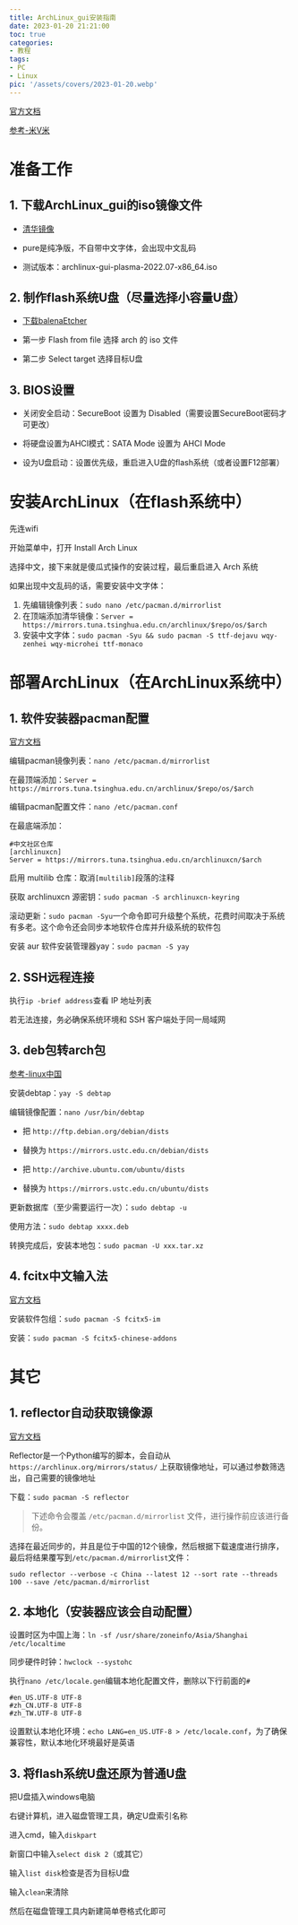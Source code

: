 ```yaml
---
title: ArchLinux_gui安装指南
date: 2023-01-20 21:21:00
toc: true
categories:
- 教程
tags: 
- PC
- Linux
pic: '/assets/covers/2023-01-20.webp'
---
```


[官方文档](https://wiki.archlinux.org/title/Installation_guide)

[参考-米V米](https://www.mivm.cn/archlinux-installation-guide-simple)

# 准备工作

## 1. 下载ArchLinux_gui的iso镜像文件

- [清华镜像](https://mirrors.tuna.tsinghua.edu.cn/osdn/arch-linux-gui/)

- pure是纯净版，不自带中文字体，会出现中文乱码

- 测试版本：archlinux-gui-plasma-2022.07-x86_64.iso

## 2. 制作flash系统U盘（尽量选择小容量U盘）

- [下载balenaEtcher](https://www.balena.io/etcher/)

- 第一步 Flash from file 选择 arch 的 iso 文件

- 第二步 Select target 选择目标U盘

## 3. BIOS设置

- 关闭安全启动：SecureBoot 设置为 Disabled（需要设置SecureBoot密码才可更改）

- 将硬盘设置为AHCI模式：SATA Mode 设置为 AHCI Mode

- 设为U盘启动：设置优先级，重启进入U盘的flash系统（或者设置F12部署）


# 安装ArchLinux（在flash系统中）

先连wifi

开始菜单中，打开 Install Arch Linux

选择中文，接下来就是傻瓜式操作的安装过程，最后重启进入 Arch 系统

如果出现中文乱码的话，需要安装中文字体：

1. 先编辑镜像列表：`sudo nano /etc/pacman.d/mirrorlist`
2. 在顶端添加清华镜像：`Server = https://mirrors.tuna.tsinghua.edu.cn/archlinux/$repo/os/$arch`
3. 安装中文字体：`sudo pacman -Syu && sudo pacman -S ttf-dejavu wqy-zenhei wqy-microhei ttf-monaco`

# 部署ArchLinux（在ArchLinux系统中）

## 1. 软件安装器pacman配置

[官方文档](https://wiki.archlinux.org/title/Pacman)

编辑pacman镜像列表：`nano /etc/pacman.d/mirrorlist`

在最顶端添加：`Server = https://mirrors.tuna.tsinghua.edu.cn/archlinux/$repo/os/$arch`

编辑pacman配置文件：`nano /etc/pacman.conf`

在最底端添加：
```
#中文社区仓库
[archlinuxcn]
Server = https://mirrors.tuna.tsinghua.edu.cn/archlinuxcn/$arch
```

启用 multilib 仓库：取消`[multilib]`段落的注释

获取 archlinuxcn 源密钥：`sudo pacman -S archlinuxcn-keyring`

滚动更新：`sudo pacman -Syu`一个命令即可升级整个系统，花费时间取决于系统有多老。这个命令还会同步本地软件仓库并升级系统的软件包

安装 aur 软件安装管理器yay：`sudo pacman -S yay`

## 2. SSH远程连接

执行`ip -brief address`查看 IP 地址列表

若无法连接，务必确保系统环境和 SSH 客户端处于同一局域网

## 3. deb包转arch包

[参考-linux中国](https://linux.cn/article-9769-1.html)

安装debtap：`yay -S debtap`

编辑镜像配置：`nano /usr/bin/debtap`

- 把 `http://ftp.debian.org/debian/dists`
- 替换为 `https://mirrors.ustc.edu.cn/debian/dists`

- 把 `http://archive.ubuntu.com/ubuntu/dists`
- 替换为 `https://mirrors.ustc.edu.cn/ubuntu/dists`

更新数据库（至少需要运行一次）：`sudo debtap -u`

使用方法：`sudo debtap xxxx.deb`

转换完成后，安装本地包：`sudo pacman -U xxx.tar.xz`

## 4. fcitx中文输入法

[官方文档](https://wiki.archlinux.org/title/Fcitx5)

安装软件包组：`sudo pacman -S fcitx5-im`

安装：`sudo pacman -S fcitx5-chinese-addons`

# 其它

## 1. reflector自动获取镜像源

[官方文档](https://wiki.archlinux.org/title/Reflector)

Reflector是一个Python编写的脚本，会自动从 `https://archlinux.org/mirrors/status/` 上获取镜像地址，可以通过参数筛选出，自己需要的镜像地址

下载：`sudo pacman -S reflector`

> 下述命令会覆盖 `/etc/pacman.d/mirrorlist` 文件，进行操作前应该进行备份。

选择在最近同步的，并且是位于中国的12个镜像，然后根据下载速度进行排序，最后将结果覆写到`/etc/pacman.d/mirrorlist`文件：

```
sudo reflector --verbose -c China --latest 12 --sort rate --threads 100 --save /etc/pacman.d/mirrorlist
```

## 2. 本地化（安装器应该会自动配置）

设置时区为中国上海：`ln -sf /usr/share/zoneinfo/Asia/Shanghai /etc/localtime`

同步硬件时钟：`hwclock --systohc`

执行`nano /etc/locale.gen`编辑本地化配置文件，删除以下行前面的`#`

```
#en_US.UTF-8 UTF-8
#zh_CN.UTF-8 UTF-8
#zh_TW.UTF-8 UTF-8
```

设置默认本地化环境：`echo LANG=en_US.UTF-8 > /etc/locale.conf`，为了确保兼容性，默认本地化环境最好是英语

## 3. 将flash系统U盘还原为普通U盘

把U盘插入windows电脑

右键计算机，进入磁盘管理工具，确定U盘索引名称

进入cmd，输入`diskpart`

新窗口中输入`select disk 2`（或其它）

输入`list disk`检查是否为目标U盘

输入`clean`来清除

然后在磁盘管理工具内新建简单卷格式化即可
